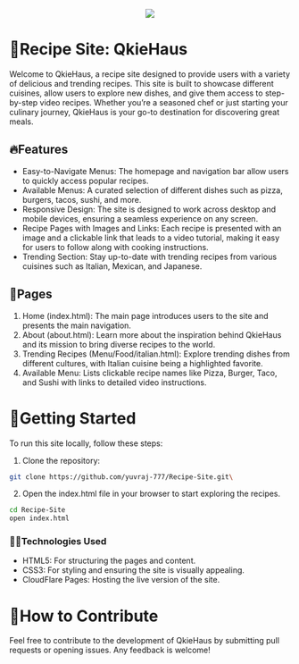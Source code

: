 <p align="center">
<img src="https://capsule-render.vercel.app/api?type=waving&color=gradient&height=200&section=header&text=Recipe-Site&fontSize=80&fontAlignY=35&animation=twinkling&fontColor=gradient"/> </a> 
</p>

# 🍳Recipe Site: QkieHaus
Welcome to QkieHaus, a recipe site designed to provide users with a variety of delicious and trending recipes. This site is built to showcase different cuisines, allow users to explore new dishes, and give them access to step-by-step video recipes. Whether you’re a seasoned chef or just starting your culinary journey, QkieHaus is your go-to destination for discovering great meals.

## 🔥Features
- Easy-to-Navigate Menus: The homepage and navigation bar allow users to quickly access popular recipes.
- Available Menus: A curated selection of different dishes such as pizza, burgers, tacos, sushi, and more.
- Responsive Design: The site is designed to work across desktop and mobile devices, ensuring a seamless experience on any screen.
- Recipe Pages with Images and Links: Each recipe is presented with an image and a clickable link that leads to a video tutorial, making it easy for users to follow along with cooking instructions.
- Trending Section: Stay up-to-date with trending recipes from various cuisines such as Italian, Mexican, and Japanese.

## 🚀Pages
1. Home (index.html): The main page introduces users to the site and presents the main navigation.
2. About (about.html): Learn more about the inspiration behind QkieHaus and its mission to bring diverse recipes to the world.
3. Trending Recipes (Menu/Food/italian.html): Explore trending dishes from different cultures, with Italian cuisine being a highlighted favorite.
4. Available Menu: Lists clickable recipe names like Pizza, Burger, Taco, and Sushi with links to detailed video instructions.

# 🔧Getting Started
To run this site locally, follow these steps:

1. Clone the repository:

```bash
git clone https://github.com/yuvraj-777/Recipe-Site.git\
```

2. Open the index.html file in your browser to start exploring the recipes.

```bash
cd Recipe-Site
open index.html
```

### 🧑‍💻Technologies Used
- HTML5: For structuring the pages and content.
- CSS3: For styling and ensuring the site is visually appealing.
- CloudFlare Pages: Hosting the live version of the site.

# 📜How to Contribute
Feel free to contribute to the development of QkieHaus by submitting pull requests or opening issues. Any feedback is welcome!

